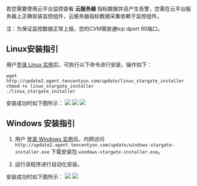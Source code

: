 若您需要使用云平台监控查看 **云服务器** 指标数据并且产生告警，您需在云平台服务器上正确安装监控组件，云服务器指标数据采集依赖于监控组件。

注：为保证监控数据正常上报，您的CVM需放通tcp dport 80端口。

## Linux安装指引
用户[登录 Linux 实例](/doc/product/213/5436)后，可执行以下命令进行安装，操作如下：
```
wget http://update2.agent.tencentyun.com/update/linux_stargate_installer
chmod +x linux_stargate_installer
./linux_stargate_installer
```

安装成功时如下图所示：
![](http://imgcache.tcecqpoc.fsphere.cn/image/mccdn.qcloud.com/img568a75015695c.png)
![](http://imgcache.tcecqpoc.fsphere.cn/image/mccdn.qcloud.com/img568a750882880.png)
![](http://imgcache.tcecqpoc.fsphere.cn/image/mccdn.qcloud.com/img568a751592aea.png)

## Windows 安装指引
1) 用户 [登录 Windows 实例](/doc/product/213/5435)后，内网访问 `http://update2.agent.tencentyun.com/update/windows-stargate-installer.exe` 下载安装包 `windows-stargate-installer.exe`。

2) 运行该程序进行自动化安装。

安装成功时如下图所示：
![](http://imgcache.tcecqpoc.fsphere.cn/image/mccdn.qcloud.com/img568a758c4c308.png)
![](http://imgcache.tcecqpoc.fsphere.cn/image/mccdn.qcloud.com/img568a75948c917.png)